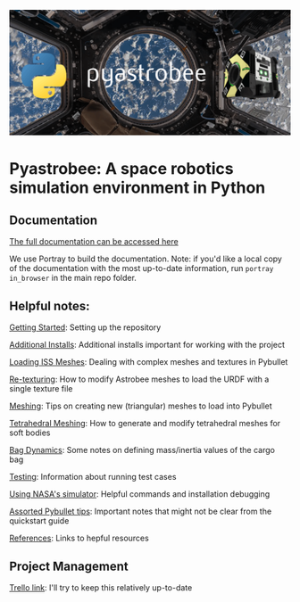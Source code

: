 ![Pyastrobee](images/banner.png)
# Pyastrobee: A space robotics simulation environment in Python

## Documentation

[The full documentation can be accessed here](https://danielpmorton.github.io/pyastrobee)

We use Portray to build the documentation. Note: if you'd like a local copy of the documentation with the most up-to-date information, run `portray in_browser` in the main repo folder.

## Helpful notes:

[Getting Started](docs/getting_started.md): Setting up the repository

[Additional Installs](docs/additional_installs.md): Additional installs important for working with the project

[Loading ISS Meshes](docs/loading_iss_meshes.md): Dealing with complex meshes and textures in Pybullet

[Re-texturing](docs/retexturing.md): How to modify Astrobee meshes to load the URDF with a single texture file

[Meshing](docs/meshing.md): Tips on creating new (triangular) meshes to load into Pybullet

[Tetrahedral Meshing](docs/tet_meshing.md): How to generate and modify tetrahedral meshes for soft bodies

[Bag Dynamics](docs/bag_dynamics.md): Some notes on defining mass/inertia values of the cargo bag

[Testing](docs/testing.md): Information about running test cases

[Using NASA's simulator](docs/nasa_sim.md): Helpful commands and installation debugging

[Assorted Pybullet tips](docs/pybullet_tips.md): Important notes that might not be clear from the quickstart guide

[References](docs/references.md): Links to hepful resources

## Project Management

[Trello link](https://trello.com/b/ib90JZ1d/pyastrobee-progress): I'll try to keep this relatively up-to-date
